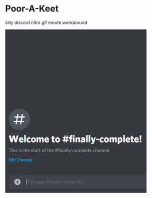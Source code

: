 # Poor-A-Keet
silly discord nitro gif emote workaround

![](https://github.com/ineeddspelchek/Poor-A-Keet/blob/main/poorakeet.gif)
